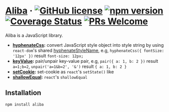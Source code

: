 # [Aliba](#) &middot; [![GitHub license](https://img.shields.io/badge/license-MIT-blue.svg)](https://github.com/chiaweilee/aliba/blob/master/LICENSE) [![npm version](https://img.shields.io/npm/v/aliba.svg?style=flat)](https://www.npmjs.com/package/aliba) [![Coverage Status](https://img.shields.io/coveralls/chiaweilee/aliba/master.svg?style=flat)](https://coveralls.io/github/chiaweilee/aliba?branch=master) [![PRs Welcome](https://img.shields.io/badge/PRs-welcome-brightgreen.svg)](#)

Aliba is a JavaScript library.

* **[hyphenateCss](https://github.com/chiaweilee/aliba/tree/master/src/hyphenate-css):** convert JavaScript style object into style string by using `react-dom`'s shared [hyphenateStyleName](https://github.com/chiaweilee/aliba/blob/master/src/shared/hyphenateStyleName.ts), e.g, `hyphenateCss({ fontSize: '12px' })` result `font-size: 12px;`
* **[keyValue](https://github.com/chiaweilee/aliba/tree/master/src/key-value):** pair/unpair key-value pair, e.g, `pair({ a: 1, b: 2 })` result `a=1;b=2`, `unpair('a=1&b=2', '&')` result `{ a: 1, b: 2 }`
* **[setCookie](https://github.com/chiaweilee/aliba/tree/master/src/set-cookie):** set-cookie as `react`'s `setState()` like
* **[shallowEqual](https://github.com/chiaweilee/aliba/blob/master/src/shared/shallowEqual.ts):** `react`'s `shallowEqual`

## Installation

```
npm install aliba
```
